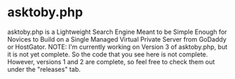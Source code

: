 # asktoby.php
asktoby.php is a Lightweight Search Engine Meant to be Simple Enough for Novices to Build on a  Single Managed Virtual Private Server from GoDaddy or HostGator. NOTE: I'm currently working on Version 3 of asktoby.php, but it is not yet complete. So the code that you see here is not complete. However, versions 1 and 2 are complete, so feel free to check them out under the "releases" tab.
